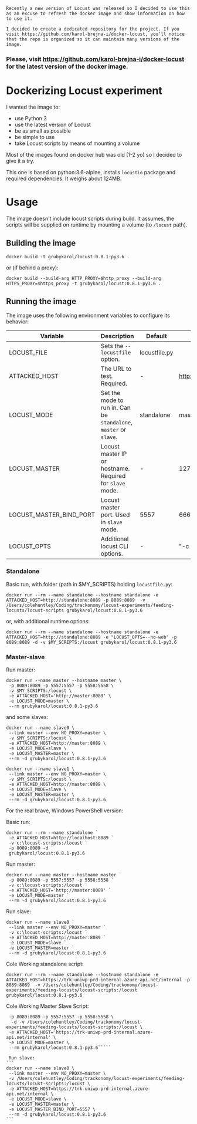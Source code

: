 
    Recently a new version of Locust was released so I decided to use this as an excuse to refresh the docker image and show information on how to use it.
    
    I decided to create a dedicated repository for the project. If you visit https://github.com/karol-brejna-i/docker-locust, you’ll notice that the repo is organized so it can maintain many versions of the image.

### Please, visit https://github.com/karol-brejna-i/docker-locust for the latest version of the docker image.


# Dockerizing Locust experiment
I wanted the image to:
* use Python 3
* use the latest version of Locust
* be as small as possible
* be simple to use
* take Locust scripts by means of mounting a volume

Most of the images found on docker hub was old (1-2 yo) so I decided to give it a try.

This one is based on python:3.6-alpine, installs `locustio` package and required dependencies. 
It weighs about 124MB.
 
# Usage 
The image doesn't include locust scripts during build. It assumes, the scripts will be supplied on runtime by mounting a volume (to `/locust` path).

## Building the image
```
docker build -t grubykarol/locust:0.8.1-py3.6 .
```
or (if behind a proxy):
```
docker build --build-arg HTTP_PROXY=$http_proxy --build-arg HTTPS_PROXY=$https_proxy -t grubykarol/locust:0.8.1-py3.6 . 
```

## Running the image
The image uses the following environment variables to configure its behavior:

| Variable | Description | Default | Example |
|----------|-------------|---------|---------|
|LOCUST_FILE   | Sets the `--locustfile` option. | locustfile.py | |
|ATTACKED_HOST | The URL to test. Required. | - | http://example.com |
|LOCUST_MODE   | Set the mode to run in. Can be `standalone`, `master` or `slave`. | standalone | master |
|LOCUST_MASTER | Locust master IP or hostname. Required for `slave` mode.| - | 127.0.0.1 |
|LOCUST_MASTER_BIND_PORT | Locust master port. Used in `slave` mode. | 5557 | 6666 |
|LOCUST_OPTS| Additional locust CLI options. | - | "-c 10 -r 10" |


### Standalone

Basic run, with folder (path in $MY_SCRIPTS) holding `locustfile.py`:
```
docker run --rm --name standalone --hostname standalone -e ATTACKED_HOST=http://standalone:8089 -p 8089:8089  -v /Users/colehuntley/Coding/trackonomy/locust-experiments/feeding-locusts/locust-scripts grubykarol/locust:0.8.1-py3.6
```
or, with additional runtime options:
```
docker run --rm --name standalone --hostname standalone -e ATTACKED_HOST=http://standalone:8089 -e "LOCUST_OPTS=--no-web" -p 8089:8089 -d -v $MY_SCRIPTS:/locust grubykarol/locust:0.8.1-py3.6
```

### Master-slave

Run master:
```
docker run --name master --hostname master \
 -p 8089:8089 -p 5557:5557 -p 5558:5558 \
 -v $MY_SCRIPTS:/locust \
 -e ATTACKED_HOST='http://master:8089' \
 -e LOCUST_MODE=master \
 --rm grubykarol/locust:0.8.1-py3.6
```

and some slaves:

```
docker run --name slave0 \
 --link master --env NO_PROXY=master \
 -v $MY_SCRIPTS:/locust \
 -e ATTACKED_HOST=http://master:8089 \
 -e LOCUST_MODE=slave \
 -e LOCUST_MASTER=master \
 --rm -d grubykarol/locust:0.8.1-py3.6

docker run --name slave1 \
 --link master --env NO_PROXY=master \
 -v $MY_SCRIPTS:/locust \
 -e ATTACKED_HOST=http://master:8089 \
 -e LOCUST_MODE=slave \
 -e LOCUST_MASTER=master \
 --rm -d grubykarol/locust:0.8.1-py3.6
```


For the real brave, Windows PowerShell version:

Basic run:
```
docker run --rm --name standalone `
 -e ATTACKED_HOST=http://localhost:8089 `
 -v c:\locust-scripts:/locust `
 -p 8089:8089 -d `
 grubykarol/locust:0.8.1-py3.6
```

Run master:
```
docker run --name master --hostname master `
 -p 8089:8089 -p 5557:5557 -p 5558:5558 `
 -v c:\locust-scripts:/locust `
 -e ATTACKED_HOST='http://master:8089' `
 -e LOCUST_MODE=master `
 --rm -d grubykarol/locust:0.8.1-py3.6
```

Run slave:
```
docker run --name slave0 `
 --link master --env NO_PROXY=master `
 -v c:\locust-scripts:/locust `
 -e ATTACKED_HOST=http://master:8089 `
 -e LOCUST_MODE=slave `
 -e LOCUST_MASTER=master `
 --rm -d grubykarol/locust:0.8.1-py3.6
```


Cole Working standalone script:

`docker run --rm --name standalone --hostname standalone -e ATTACKED_HOST=https://trk-uniwp-prd-internal.azure-api.net/internal -p 8089:8089  -v /Users/colehuntley/Coding/trackonomy/locust-experiments/feeding-locusts/locust-scripts:/locust  grubykarol/locust:0.8.1-py3.6`


Cole Working Master Slave Script:

`````docker run --name master --hostname master \
 -p 8089:8089 -p 5557:5557 -p 5558:5558 \
  -d -v /Users/colehuntley/Coding/trackonomy/locust-experiments/feeding-locusts/locust-scripts:/locust \
 -e ATTACKED_HOST='https://trk-uniwp-prd-internal.azure-api.net/internal' \
 -e LOCUST_MODE=master \
 --rm grubykarol/locust:0.8.1-py3.6`````

 Run slave:
```
docker run --name slave0 \
 --link master --env NO_PROXY=master \
 -v /Users/colehuntley/Coding/trackonomy/locust-experiments/feeding-locusts/locust-scripts:/locust \
 -e ATTACKED_HOST=https://trk-uniwp-prd-internal.azure-api.net/internal \
 -e LOCUST_MODE=slave \
 -e LOCUST_MASTER=master \
 -e LOCUST_MASTER_BIND_PORT=5557 \
 --rm -d grubykarol/locust:0.8.1-py3.6
```
